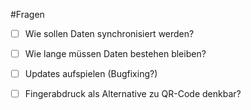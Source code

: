 #Fragen
- [ ] Wie sollen Daten synchronisiert werden?
- [ ] Wie lange müssen Daten bestehen bleiben?
- [ ] Updates aufspielen (Bugfixing?)
- [ ] Fingerabdruck als Alternative zu QR-Code denkbar?

      